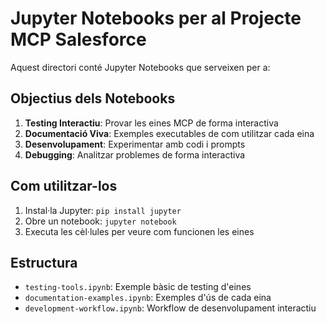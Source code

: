 # Jupyter Notebooks per al Projecte MCP Salesforce

Aquest directori conté Jupyter Notebooks que serveixen per a:

## Objectius dels Notebooks

1. **Testing Interactiu**: Provar les eines MCP de forma interactiva
2. **Documentació Viva**: Exemples executables de com utilitzar cada eina
3. **Desenvolupament**: Experimentar amb codi i prompts
4. **Debugging**: Analitzar problemes de forma interactiva

## Com utilitzar-los

1. Instal·la Jupyter: `pip install jupyter`
2. Obre un notebook: `jupyter notebook`
3. Executa les cèl·lules per veure com funcionen les eines

## Estructura

- `testing-tools.ipynb`: Exemple bàsic de testing d'eines
- `documentation-examples.ipynb`: Exemples d'ús de cada eina
- `development-workflow.ipynb`: Workflow de desenvolupament interactiu
